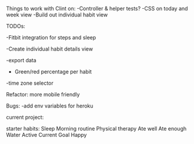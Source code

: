Things to work with Clint on: 
-Controller & helper tests? 
-CSS on today and week view
-Build out individual habit view

TODOs:

-Fitbit integration for steps and sleep

-Create individual habit details view

-export data

- Green/red percentage per habit

-time zone selector


Refactor:
more mobile friendly


Bugs:
-add env variables for heroku

current project:





starter habits:
Sleep
Morning routine
Physical therapy
Ate well
Ate enough
Water
Active
Current Goal
Happy